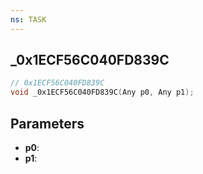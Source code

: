 ```yaml
---
ns: TASK
---
```

## _0x1ECF56C040FD839C

```c
// 0x1ECF56C040FD839C
void _0x1ECF56C040FD839C(Any p0, Any p1);
```

## Parameters
* **p0**:
* **p1**:

